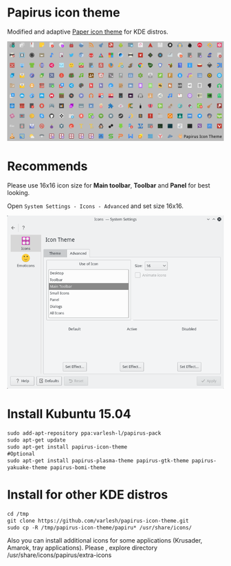# Papirus icon theme
Modified and adaptive [Paper icon theme](https://github.com/snwh/paper-icon-theme) for KDE distros.

![Screenshot icons](icons.png)

# Recommends
Please use 16x16 icon size for **Main toolbar**, **Toolbar** and **Panel** for best looking.

Open `System Settings - Icons - Advanced` and set size 16x16.

![Screenshot settings](settings.png)

# Install Kubuntu 15.04
```
sudo add-apt-repository ppa:varlesh-l/papirus-pack
sudo apt-get update
sudo apt-get install papirus-icon-theme
#Optional
sudo apt-get install papirus-plasma-theme papirus-gtk-theme papirus-yakuake-theme papirus-bomi-theme
```
# Install for other KDE distros
```
cd /tmp
git clone https://github.com/varlesh/papirus-icon-theme.git
sudo cp -R /tmp/papirus-icon-theme/papiru* /usr/share/icons/
```
Also you can install additional icons for some applications (Krusader, Amarok, tray applications).
Please , explore directory /usr/share/icons/papirus/extra-icons